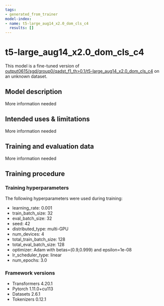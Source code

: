 ```yaml
---
tags:
- generated_from_trainer
model-index:
- name: t5-large_aug14_x2.0_dom_cls_c4
  results: []
---
```


<!-- This model card has been generated automatically according to the information the Trainer had access to. You
should probably proofread and complete it, then remove this comment. -->

# t5-large_aug14_x2.0_dom_cls_c4

This model is a fine-tuned version of [output0615/sgd/group0/qadst_f1_th>0.1/t5-large_aug14_x2.0_dom_cls_c4](https://huggingface.co/output0615/sgd/group0/qadst_f1_th>0.1/t5-large_aug14_x2.0_dom_cls_c4) on an unknown dataset.

## Model description

More information needed

## Intended uses & limitations

More information needed

## Training and evaluation data

More information needed

## Training procedure

### Training hyperparameters

The following hyperparameters were used during training:
- learning_rate: 0.001
- train_batch_size: 32
- eval_batch_size: 32
- seed: 42
- distributed_type: multi-GPU
- num_devices: 4
- total_train_batch_size: 128
- total_eval_batch_size: 128
- optimizer: Adam with betas=(0.9,0.999) and epsilon=1e-08
- lr_scheduler_type: linear
- num_epochs: 3.0

### Framework versions

- Transformers 4.20.1
- Pytorch 1.11.0+cu113
- Datasets 2.6.1
- Tokenizers 0.12.1
